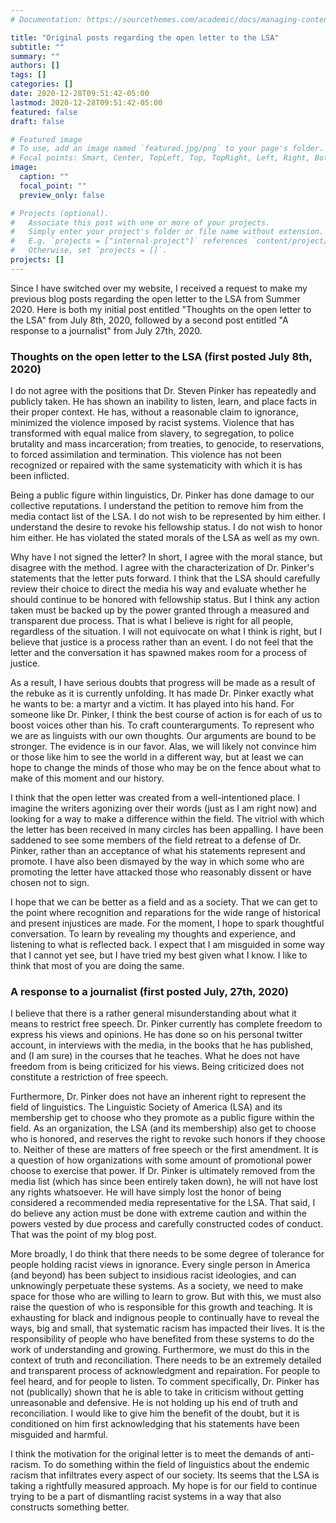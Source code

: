 ```yaml
---
# Documentation: https://sourcethemes.com/academic/docs/managing-content/

title: "Original posts regarding the open letter to the LSA"
subtitle: ""
summary: ""
authors: []
tags: []
categories: []
date: 2020-12-28T09:51:42-05:00
lastmod: 2020-12-28T09:51:42-05:00
featured: false
draft: false

# Featured image
# To use, add an image named `featured.jpg/png` to your page's folder.
# Focal points: Smart, Center, TopLeft, Top, TopRight, Left, Right, BottomLeft, Bottom, BottomRight.
image:
  caption: ""
  focal_point: ""
  preview_only: false

# Projects (optional).
#   Associate this post with one or more of your projects.
#   Simply enter your project's folder or file name without extension.
#   E.g. `projects = ["internal-project"]` references `content/project/deep-learning/index.md`.
#   Otherwise, set `projects = []`.
projects: []
---
```


Since I have switched over my website, I received a request to make my previous blog posts regarding the open letter to the LSA from Summer 2020. Here is both my initial post entitled "Thoughts on the open letter to the LSA" from  July 8th, 2020, followed by a second post entitled "A response to a journalist" from July 27th, 2020. 

### Thoughts on the open letter to the LSA (first posted July 8th, 2020)

I do not agree with the positions that Dr. Steven Pinker has repeatedly and publicly taken. He has shown an inability to listen, learn, and place facts in their proper context. He has, without a reasonable claim to ignorance, minimized the violence imposed by racist systems. Violence that has transformed with equal malice from slavery, to segregation, to police brutality and mass incarceration; from treaties, to genocide, to reservations, to forced assimilation and termination. This violence has not been recognized or repaired with the same systematicity with which it is has been inflicted.

Being a public figure within linguistics, Dr. Pinker has done damage to our collective reputations. I understand the petition to remove him from the media contact list of the LSA. I do not wish to be represented by him either. I understand the desire to revoke his fellowship status. I do not wish to honor him either. He has violated the stated morals of the LSA as well as my own.

Why have I not signed the letter? In short, I agree with the moral stance, but disagree with the method. I agree with the characterization of Dr. Pinker's statements that the letter puts forward. I think that the LSA should carefully review their choice to direct the media his way and evaluate whether he should continue to be honored with fellowship status. But I think any action taken must be backed up by the power granted through a measured and transparent due process. That is what I believe is right for all people, regardless of the situation. I will not equivocate on what I think is right, but I believe that justice is a process rather than an event. I do not feel that the letter and the conversation it has spawned makes room for a process of justice.

As a result, I have serious doubts that progress will be made as a result of the rebuke as it is currently unfolding. It has made Dr. Pinker exactly what he wants to be: a martyr and a victim. It has played into his hand. For someone like Dr. Pinker, I think the best course of action is for each of us to boost voices other than his. To craft counterarguments. To represent who we are as linguists with our own thoughts. Our arguments are bound to be stronger. The evidence is in our favor. Alas, we will likely not convince him or those like him to see the world in a different way, but at least we can hope to change the minds of those who may be on the fence about what to make of this moment and our history.

I think that the open letter was created from a well-intentioned place. I imagine the writers agonizing over their words (just as I am right now) and looking for a way to make a difference within the field. The vitriol with which the letter has been received in many circles has been appalling. I have been saddened to see some members of the field retreat to a defense of Dr. Pinker, rather than an acceptance of what his statements represent and promote. I have also been dismayed by the way in which some who are promoting the letter have attacked those who reasonably dissent or have chosen not to sign.

I hope that we can be better as a field and as a society. That we can get to the point where recognition and reparations for the wide range of historical and present injustices are made. For the moment, I hope to spark thoughtful conversation. To learn by revealing my thoughts and experience, and listening to what is reflected back. I expect that I am misguided in some way that I cannot yet see, but I have tried my best given what I know. I like to think that most of you are doing the same.

### A response to a journalist (first posted July, 27th, 2020)

I believe that there is a rather general misunderstanding about what it means to restrict free speech. Dr. Pinker currently has complete freedom to express his views and opinions. He has done so on his personal twitter account, in interviews with the media, in the books that he has published, and (I am sure) in the courses that he teaches. What he does not have freedom from is being criticized for his views. Being criticized does not constitute a restriction of free speech.

Furthermore, Dr. Pinker does not have an inherent right to represent the field of linguistics. The Linguistic Society of America (LSA) and its membership get to choose who they promote as a public figure within the field. As an organization, the LSA (and its membership) also get to choose who is honored, and reserves the right to revoke such honors if they choose to. Neither of these are matters of free speech or the first amendment. It is a question of how organizations with some amount of promotional power choose to exercise that power. If Dr. Pinker is ultimately removed from the media list (which has since been entirely taken down), he will not have lost any rights whatsoever. He will have simply lost the honor of being considered a recommended media representative for the LSA. That said, I do believe any action must be done with extreme caution and within the powers vested by due process and carefully constructed codes of conduct. That was the point of my blog post.

More broadly, I do think that there needs to be some degree of tolerance for people holding racist views in ignorance. Every single person in America (and beyond) has been subject to insidious racist ideologies, and can unknowingly perpetuate these systems. As a society, we need to make space for those who are willing to learn to grow. But with this, we must also raise the question of who is responsible for this growth and teaching. It is exhausting for black and indignous people to continually have to reveal the ways, big and small, that systematic racism has impacted their lives. It is the responsibility of people who have benefited from these systems to do the work of understanding and growing. Furthermore, we must do this in the context of truth and reconciliation. There needs to be an extremely detailed and transparent process of acknowledgment and repairation. For people to feel heard, and for people to listen. To comment specifically, Dr. Pinker has not (publically) shown that he is able to take in criticism without getting unreasonable and defensive. He is not holding up his end of truth and reconciliation. I would like to give him the benefit of the doubt, but it is conditioned on him first acknowledging that his statements have been misguided and harmful. 

I think the motivation for the original letter is to meet the demands of anti-racism. To do something within the field of linguistics about the endemic racism that infiltrates every aspect of our society. Its seems that the LSA is taking a rightfully measured approach. My hope is for our field to continue trying to be a part of dismantling racist systems in a way that also constructs something better.
